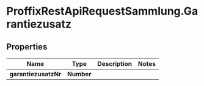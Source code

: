 # ProffixRestApiRequestSammlung.Garantiezusatz

## Properties
Name | Type | Description | Notes
------------ | ------------- | ------------- | -------------
**garantiezusatzNr** | **Number** |  | 


